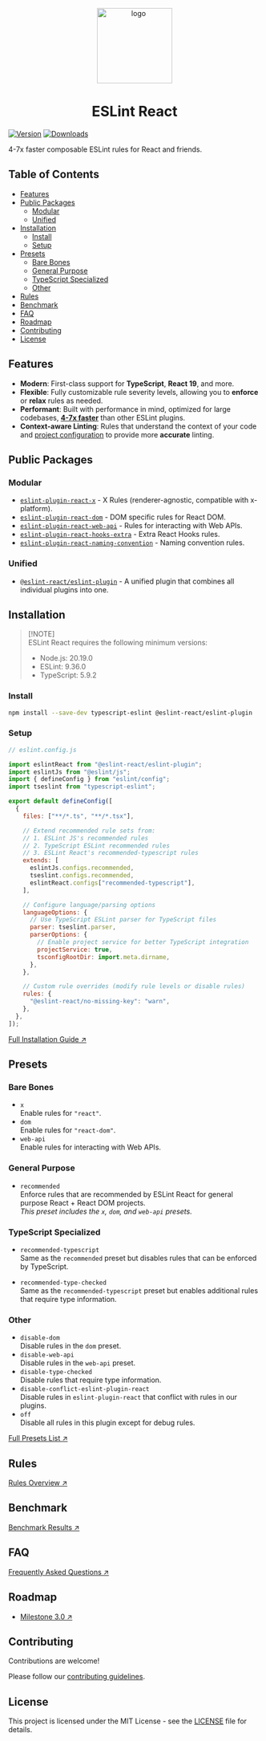 <p align="center"><img src="https://eslint-react.xyz/logo.svg" alt="logo" width="150" /></p>

<h1 align="center" alt="title">ESLint React</h1>

[![Version](https://img.shields.io/npm/v/@eslint-react/eslint-plugin?style=flat&colorA=000000&colorB=000000)](https://npmjs.com/package/@eslint-react/eslint-plugin)
[![Downloads](https://img.shields.io/npm/dt/@eslint-react/eslint-plugin.svg?style=flat&colorA=000000&colorB=000000)](https://npmjs.com/package/@eslint-react/eslint-plugin)

4-7x faster composable ESLint rules for React and friends.

## Table of Contents

- [Features](#features)
- [Public Packages](#public-packages)
  - [Modular](#modular)
  - [Unified](#unified)
- [Installation](#installation)
  - [Install](#install)
  - [Setup](#setup)
- [Presets](#presets)
  - [Bare Bones](#bare-bones)
  - [General Purpose](#general-purpose)
  - [TypeScript Specialized](#typescript-specialized)
  - [Other](#other)
- [Rules](#rules)
- [Benchmark](#benchmark)
- [FAQ](#faq)
- [Roadmap](#roadmap)
- [Contributing](#contributing)
- [License](#license)

## Features

- **Modern**: First-class support for **TypeScript**, **React 19**, and more.
- **Flexible**: Fully customizable rule severity levels, allowing you to **enforce** or **relax** rules as needed.
- **Performant**: Built with performance in mind, optimized for large codebases, [**4-7x faster**](https://github.com/Rel1cx/eslint-react-benchmark) than other ESLint plugins.
- **Context-aware Linting**: Rules that understand the context of your code and [project configuration](https://eslint-react.xyz/docs/configuration/configure-project-config) to provide more **accurate** linting.

## Public Packages

### Modular

- [`eslint-plugin-react-x`](https://github.com/Rel1cx/eslint-react/tree/main/packages/plugins/eslint-plugin-react-x) - X Rules (renderer-agnostic, compatible with x-platform).
- [`eslint-plugin-react-dom`](https://github.com/Rel1cx/eslint-react/tree/main/packages/plugins/eslint-plugin-react-dom) - DOM specific rules for React DOM.
- [`eslint-plugin-react-web-api`](https://github.com/Rel1cx/eslint-react/tree/main/packages/plugins/eslint-plugin-react-web-api) - Rules for interacting with Web APIs.
- [`eslint-plugin-react-hooks-extra`](https://github.com/Rel1cx/eslint-react/tree/main/packages/plugins/eslint-plugin-react-hooks-extra) - Extra React Hooks rules.
- [`eslint-plugin-react-naming-convention`](https://github.com/Rel1cx/eslint-react/tree/main/packages/plugins/eslint-plugin-react-naming-convention) - Naming convention rules.

### Unified

- [`@eslint-react/eslint-plugin`](https://github.com/Rel1cx/eslint-react/tree/main/packages/plugins/eslint-plugin) - A unified plugin that combines all individual plugins into one.

## Installation

> [!NOTE]\
> ESLint React requires the following minimum versions:
>
> - Node.js: 20.19.0
> - ESLint: 9.36.0
> - TypeScript: 5.9.2

### Install

```sh
npm install --save-dev typescript-eslint @eslint-react/eslint-plugin
```

### Setup

```js
// eslint.config.js

import eslintReact from "@eslint-react/eslint-plugin";
import eslintJs from "@eslint/js";
import { defineConfig } from "eslint/config";
import tseslint from "typescript-eslint";

export default defineConfig([
  {
    files: ["**/*.ts", "**/*.tsx"],

    // Extend recommended rule sets from:
    // 1. ESLint JS's recommended rules
    // 2. TypeScript ESLint recommended rules
    // 3. ESLint React's recommended-typescript rules
    extends: [
      eslintJs.configs.recommended,
      tseslint.configs.recommended,
      eslintReact.configs["recommended-typescript"],
    ],

    // Configure language/parsing options
    languageOptions: {
      // Use TypeScript ESLint parser for TypeScript files
      parser: tseslint.parser,
      parserOptions: {
        // Enable project service for better TypeScript integration
        projectService: true,
        tsconfigRootDir: import.meta.dirname,
      },
    },

    // Custom rule overrides (modify rule levels or disable rules)
    rules: {
      "@eslint-react/no-missing-key": "warn",
    },
  },
]);
```

[Full Installation Guide ↗](https://eslint-react.xyz/docs/getting-started/typescript)

## Presets

### Bare Bones

- `x`\
  Enable rules for `"react"`.
- `dom`\
  Enable rules for `"react-dom"`.
- `web-api`\
  Enable rules for interacting with Web APIs.

### General Purpose

- `recommended`\
  Enforce rules that are recommended by ESLint React for general purpose React + React DOM projects.\
  _This preset includes the `x`, `dom`, and `web-api` presets._

### TypeScript Specialized

- `recommended-typescript`\
  Same as the `recommended` preset but disables rules that can be enforced by TypeScript.

- `recommended-type-checked`\
  Same as the `recommended-typescript` preset but enables additional rules that require type information.

### Other

- `disable-dom`\
  Disable rules in the `dom` preset.
- `disable-web-api`\
  Disable rules in the `web-api` preset.
- `disable-type-checked`\
  Disable rules that require type information.
- `disable-conflict-eslint-plugin-react`\
  Disable rules in `eslint-plugin-react` that conflict with rules in our plugins.
- `off`\
  Disable all rules in this plugin except for debug rules.

[Full Presets List ↗](https://eslint-react.xyz/docs/presets)

## Rules

[Rules Overview ↗](https://eslint-react.xyz/docs/rules/overview)

## Benchmark

[Benchmark Results ↗](https://github.com/Rel1cx/eslint-react-benchmark)

## FAQ

[Frequently Asked Questions ↗](https://eslint-react.xyz/docs/faq)

## Roadmap

- [Milestone 3.0 ↗](https://eslint-react.xyz/docs/roadmap#milestone-30-tbd)

## Contributing

Contributions are welcome!

Please follow our [contributing guidelines](.github/CONTRIBUTING.md).

## License

This project is licensed under the MIT License - see the [LICENSE](LICENSE) file for details.
